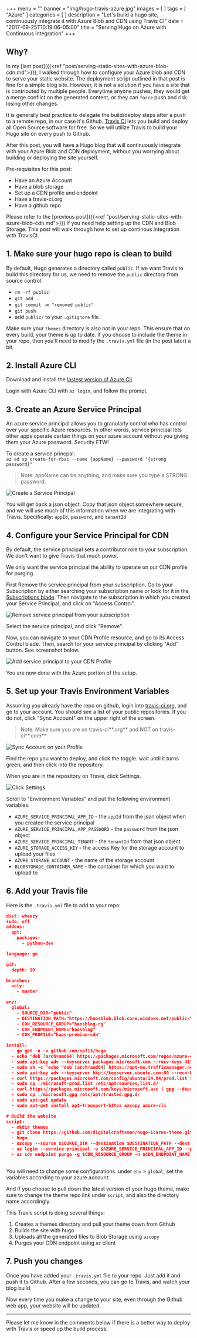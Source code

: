+++
menu = ""
banner = "img/hugo-travis-azure.jpg"
images = [
]
tags = [
  "Azure"
]
categories = [
]
description = "Let's build a hugo site, continuously integrate it with Azure Blob and CDN using Travis CI"
date = "2017-09-25T10:19:06-05:00"
title = "Serving Hugo on Azure with Continuous Integration"
+++

## Why?

In my [last post]({{<ref "post/serving-static-sites-with-azure-blob-cdn.md">}}), I walked through how to configure your Azure blob and CDN to serve your static website.  The deployment script outlined in that post is fine for a simple blog site. However, it is not a solution if you have a site that is contributed by multiple people.  Everytime anyone pushes, they would get a merge conflict on the generated content, or they can `force` push and risk losing other changes.

It is generally best practice to delegate the build/deploy steps after a push to a remote repo, in our case it's Github.  [Travis CI](https://travis-ci.org/) lets you build and deploy all Open Source software for free.  So we will utilize Travis to build your Hugo site on every push to Github.

After this post, you will have a Hugo blog that will continuously integrate with your Azure Blob and CDN deployment, without you worrying about building or deploying the site yourself.

Pre-requisites for this post:  

* Have an Azure Account
* Have a blob storage
* Set up a CDN profile and endpoint
* Have a travis-ci.org
* Have a github repo

Please refer to the [previous post]({{<ref "post/serving-static-sites-with-azure-blob-cdn.md">}}) if you need help setting up the CDN and Blob Storage.  This post will walk through how to set up continous integration with TravisCI.

## 1. Make sure your hugo repo is clean to build

By default, Hugo generates a directory called `public`.  If we want Travis to build this directory for us, we need to remove the `public` directory from source control.

* `rm -rf public`
* `git add .`
* `git commit -m "removed public"`
* `git push`
* add `public/` to your `.gitignore` file.

Make sure your `themes` directory is also not in your repo.  This ensure that on every build, your theme is up to date.  If you choose to include the theme in your repo, then you'll need to modify the `.travis.yml` file (in the post later) a bit.

## 2. Install Azure CLI
Download and install the [lastest version of Azure Cli](https://docs.microsoft.com/en-us/cli/azure/install-azure-cli?view=azure-cli-latest).

Login with Azure CLI with `az login`, and follow the prompt.

## 3. Create an Azure Service Principal
An azure service principal allows you to granularly control who has control over your specific Azure resources.  In other words, service principal lets other apps operate certain things on your azure account without you giving them your Azure password.  Security FTW!

To create a service princpal:  
`az ad sp create-for-rbac --name {appName} --password "{strong password}"`

> Note: appName can be anything, and make sure you type a STRONG password.

![Create a Service Principal](/hugo-travis/create-service-principal.jpg)

You will get back a json object.  Copy that json object somewhere secure, and we will use much of this information when we are integrating with Travis.  Specifically: `appId`, `password`, and `tenantId`

## 4. Configure your Service Principal for CDN
By default, the service principal sets a contributor role to your subscription.  We don't want to give Travis that much power.

We only want the service principal the ability to operate on our CDN profile for purging.

First Remove the service principal from your subscription.  Go to your Subscription by either searching your subscription name or look for it in the [Subscriptions blade](https://ms.portal.azure.com/#blade/Microsoft_Azure_Billing/SubscriptionsBlade).  Then navigate to the subscription in which you created your Service Principal, and click on "Access Control".

![Remove service principal from your subscription](/hugo-travis/remove-service-principal-subscription.jpg)

Select the service principal, and click "Remove".  

Now, you can navigate to your CDN Profile resource, and go to its Access Control blade.  Then, search for your service principal by clicking "Add" button.  See screenshot below.

![Add service principal to your CDN Profile](/hugo-travis/assign-service-principal-cdn.jpg)

You are now done with the Azure portion of the setup.

## 5. Set up your Travis Environment Variables

Assuming you already have the repo on github, login into [travis-ci.org](travis-ci.org), and go to your account.
You should see a list of your public repositories.  If you do not, click "Sync Account" on the upper right of the screen.  

> Note: Make sure you are on travis-ci**.org** and NOT on travis-ci**.com**

![Sync Account on your Profile](/hugo-travis/travis-sync-account.jpg)

Find the repo you want to deploy, and click the toggle. wait until it turns green, and then click into the repository.

When you are in the repository on Travis, click Settings.

![Click Settings](/hugo-travis/travis-settings-click.jpg)

Scroll to "Environment Variables" and put the following environment variables:

* `AZURE_SERVICE_PRINCIPAL_APP_ID` - the `appId` from the json object when you created the service principal
* `AZURE_SERVICE_PRINCIPAL_APP_PASSWORD` - the `password` from the json object
* `AZURE_SERVICE_PRINCIPAL_TENANT` - the `tenantId` from that json object
* `AZURE_STORAGE_ACCESS_KEY` - the access Key for the storage account to upload your files
* `AZURE_STORAGE_ACCOUNT` - the name of the storage account
* `BLOBSTORAGE_CONTAINER_NAME` - the container for which you want to upload to

## 6. Add your Travis file
Here is the `.travis.yml` file to add to your repo:

```json
dist: wheezy
sudo: off
addons:
  apt:
    packages:
      - python-dev

language: go

git:
  depth: 10

branches:
  only:
    - master

env:
  global:
    - SOURCE_DIR="public"
    - DESTINATION_PATH="https://haosblob.blob.core.windows.net/public/"
    - CDN_RESOURCE_GROUP="haosblog-rg"
    - CDN_ENDPOINT_NAME="haosblog"
    - CDN_PROFILE="haos-premium-cdn"

install: 
  - go get -u -v github.com/spf13/hugo
  - echo "deb [arch=amd64] https://packages.microsoft.com/repos/azure-cli/ wheezy main" | sudo tee /etc/apt/sources.list.d/azure-cli.list
  - sudo apt-key adv --keyserver packages.microsoft.com --recv-keys 417A0893
  - sudo sh -c 'echo "deb [arch=amd64] https://apt-mo.trafficmanager.net/repos/dotnet-release/ trusty main" > /etc/apt/sources.list.d/dotnetdev.list' 
  - sudo apt-key adv --keyserver hkp://keyserver.ubuntu.com:80 --recv-keys 417A0893
  - curl https://packages.microsoft.com/config/ubuntu/14.04/prod.list > ./microsoft-prod.list
  - sudo cp ./microsoft-prod.list /etc/apt/sources.list.d/
  - curl https://packages.microsoft.com/keys/microsoft.asc | gpg --dearmor > microsoft.gpg
  - sudo cp ./microsoft.gpg /etc/apt/trusted.gpg.d/
  - sudo apt-get update
  - sudo apt-get install apt-transport-https azcopy azure-cli

# Build the website
script:
  - mkdir themes
  - git clone https://github.com/digitalcraftsman/hugo-icarus-theme.git themes/hugo-icarus-theme
  - hugo
  - azcopy --source $SOURCE_DIR --destination $DESTINATION_PATH --dest-key $AZURE_STORAGE_ACCESS_KEY --recursive --quiet --set-content-type
  - az login --service-principal -u $AZURE_SERVICE_PRINCIPAL_APP_ID --password $AZURE_SERVICE_PRINCIPAL_APP_PASSWORD --tenant $AZURE_SERVICE_PRINCIPAL_TENANT
  - az cdn endpoint purge -g $CDN_RESOURCE_GROUP -n $CDN_ENDPOINT_NAME --profile-name $CDN_PROFILE --content-paths "/*"
   
```

You will need to change some configurations. under `env` > `global`, set the variables according to your azure account:

And if you choose to pull down the latest version of your hugo theme, make sure to change the theme repo link under `script`, and also the directory name accordingly.

This Travis script is doing several things:

1. Creates a themes directory and pull your theme down from Github
2. Builds the site with hugo
3. Uploads all the generated files to Blob Storage using `azcopy`
4. Purges your CDN endpoint using `az` client

## 7. Push you changes

Once you have added your `.travis.yml` file to your repo.  Just add it and push it to Github.  After a few seconds, you can go to Travis, and watch your blog build.

Now every time you make a change to your site, even through the Github web app, your website will be updated.

--------------------------

Please let me know in the comments below if there is a better way to deploy with Travis or speed up the build process.